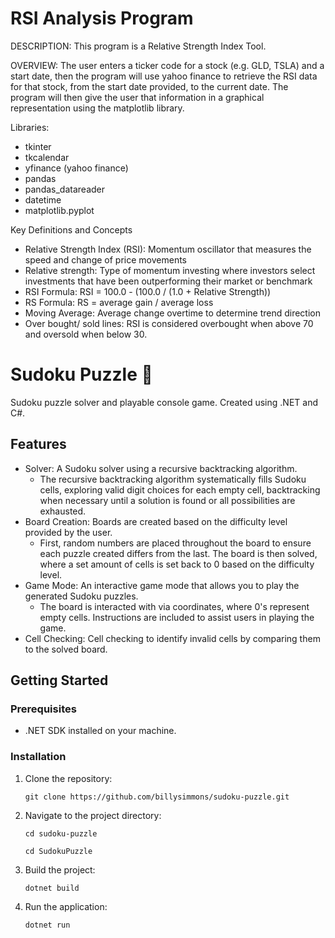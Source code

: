 # RSI Analysis Program

DESCRIPTION: This program is a Relative Strength Index Tool.

OVERVIEW: The user enters a ticker code for a stock (e.g. GLD, TSLA) and a start date, then the program will use yahoo finance to retrieve the RSI data
for that stock, from the start date provided, to the current date. The program will then give the user that information in a graphical representation using the matplotlib library. 

  
Libraries:  
- tkinter
- tkcalendar
- yfinance (yahoo finance)
- pandas
- pandas_datareader
- datetime
- matplotlib.pyplot

Key Definitions and Concepts
- Relative Strength Index (RSI): Momentum oscillator that measures the speed and change of price movements
- Relative strength: Type of momentum investing where investors select investments that have been outperforming their market or benchmark
- RSI Formula: RSI = 100.0 - (100.0 / (1.0 + Relative Strength))
- RS Formula: RS = average gain / average loss
- Moving Average: Average change overtime to determine trend direction 
- Over bought/ sold lines: RSI is considered overbought when above 70 and oversold when below 30.

Sudoku Puzzle 🧩
=============

Sudoku puzzle solver and playable console game. Created using .NET and C#.

Features
--------

-   Solver: A Sudoku solver using a recursive backtracking algorithm.
    - The recursive backtracking algorithm systematically fills Sudoku cells, exploring valid digit choices for each empty cell, backtracking when necessary until a solution is found or all possibilities are exhausted.
-   Board Creation: Boards are created based on the difficulty level provided by the user.
    - First, random numbers are placed throughout the board to ensure each puzzle created differs from the last. The board is then solved, where a set amount of cells is set back to 0 based on the difficulty level. 
-   Game Mode: An interactive game mode that allows you to play the generated Sudoku puzzles.
    - The board is interacted with via coordinates, where 0's represent empty cells. Instructions are included to assist users in playing the game.
-   Cell Checking: Cell checking to identify invalid cells by comparing them to the solved board.

Getting Started
---------------

### Prerequisites

-   .NET SDK installed on your machine.

### Installation

1.  Clone the repository:

    `git clone https://github.com/billysimmons/sudoku-puzzle.git`

3.  Navigate to the project directory:

    `cd sudoku-puzzle`
    
    `cd SudokuPuzzle`

5.  Build the project:

    `dotnet build`

7.  Run the application:

    `dotnet run`
